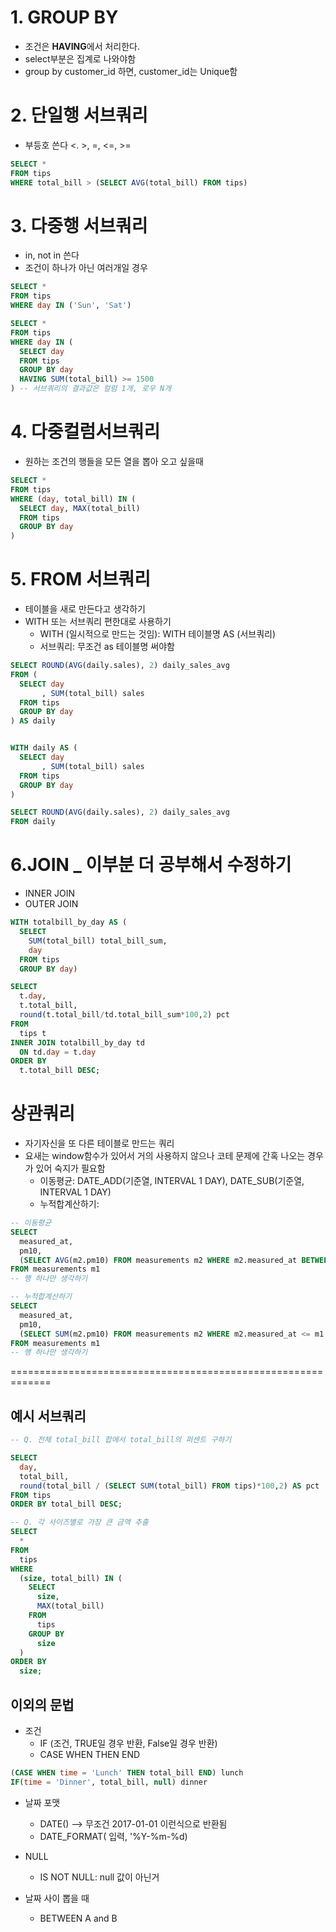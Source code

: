 # 1. GROUP BY
- 조건은 **HAVING**에서 처리한다.
- select부분은 집계로 나와야함
- group by customer_id 하면, customer_id는 Unique함

# 2. 단일행 서브쿼리
- 부등호 쓴다 <. >, =, <=, >=

  
``` sql
SELECT *
FROM tips
WHERE total_bill > (SELECT AVG(total_bill) FROM tips)
```

# 3. 다중행 서브쿼리
- in, not in 쓴다
- 조건이 하나가 아닌 여러개일 경우
  
``` sql
SELECT *
FROM tips
WHERE day IN ('Sun', 'Sat')

SELECT *
FROM tips
WHERE day IN (
  SELECT day
  FROM tips
  GROUP BY day
  HAVING SUM(total_bill) >= 1500
) -- 서브쿼리의 결과값은 컬럼 1개, 로우 N개
```

# 4. 다중컬럼서브쿼리
- 원하는 조건의 행들을 모든 열을 뽑아 오고 싶을때
``` sql
SELECT *
FROM tips
WHERE (day, total_bill) IN (
  SELECT day, MAX(total_bill)
  FROM tips
  GROUP BY day
)
```

# 5. FROM 서브쿼리
- 테이블을 새로 만든다고 생각하기
- WITH 또는 서브쿼리 편한대로 사용하기
  - WITH (일시적으로 만드는 것임): WITH 테이블명 AS (서브쿼리)
  - 서브쿼리: 무조건 as 테이블명 써야함

```sql
SELECT ROUND(AVG(daily.sales), 2) daily_sales_avg
FROM (
  SELECT day
       , SUM(total_bill) sales
  FROM tips
  GROUP BY day
) AS daily


WITH daily AS (
  SELECT day
       , SUM(total_bill) sales
  FROM tips
  GROUP BY day
)

SELECT ROUND(AVG(daily.sales), 2) daily_sales_avg
FROM daily
```

# 6.JOIN _ 이부분 더 공부해서 수정하기
- INNER JOIN
- OUTER JOIN
``` sql
WITH totalbill_by_day AS (
  SELECT
    SUM(total_bill) total_bill_sum,
    day
  FROM tips
  GROUP BY day)

SELECT
  t.day,
  t.total_bill,
  round(t.total_bill/td.total_bill_sum*100,2) pct
FROM 
  tips t 
INNER JOIN totalbill_by_day td
  ON td.day = t.day
ORDER BY
  t.total_bill DESC;
```


# 상관쿼리
- 자기자신을 또 다른 테이블로 만드는 쿼리
- 요새는 window함수가 있어서 거의 사용하지 않으나 코테 문제에 간혹 나오는 경우가 있어 숙지가 필요함
  - 이동평균: DATE_ADD(기준열, INTERVAL 1 DAY), DATE_SUB(기준열, INTERVAL 1 DAY)
  - 누적합계산하기:
    
``` sql
-- 이동평균
SELECT 
  measured_at,
  pm10,
  (SELECT AVG(m2.pm10) FROM measurements m2 WHERE m2.measured_at BETWEEN DATE_SUB(m1.measured_at, INTERVAL 1 DAY) AND DATE_ADD(m1.measured_at, INTERVAL 1 DAY)) AS pm10_runnung_average
FROM measurements m1 
-- 행 하나만 생각하기

-- 누적합계산하기
SELECT 
  measured_at,
  pm10,
  (SELECT SUM(m2.pm10) FROM measurements m2 WHERE m2.measured_at <= m1.measured_at) AS pm10_runnung_total
FROM measurements m1 
-- 행 하나만 생각하기
```

=============================================================


## 예시 서브쿼리
``` sql
-- Q. 전체 total_bill 합에서 total_bill의 퍼센트 구하기

SELECT 
  day,
  total_bill,
  round(total_bill / (SELECT SUM(total_bill) FROM tips)*100,2) AS pct 
FROM tips
ORDER BY total_bill DESC;
```
``` sql
-- Q. 각 사이즈별로 가장 큰 금액 추출
SELECT
  *
FROM
  tips
WHERE
  (size, total_bill) IN (
    SELECT
      size,
      MAX(total_bill)
    FROM
      tips
    GROUP BY
      size
  )
ORDER BY
  size;
```

## 이외의 문법
- 조건
  - IF (조건, TRUE일 경우 반환, False일 경우 반환)
  - CASE WHEN THEN END
 
    
``` sql
(CASE WHEN time = 'Lunch' THEN total_bill END) lunch
IF(time = 'Dinner', total_bill, null) dinner 
```

- 날짜 포맷
  - DATE() --> 무조건 2017-01-01 이런식으로 반환됨
  - DATE_FORMAT( 입력, '%Y-%m-%d)

- NULL
  - IS NOT NULL: null 값이 아닌거

- 날짜 사이 뽑을 때
  - BETWEEN A and B

